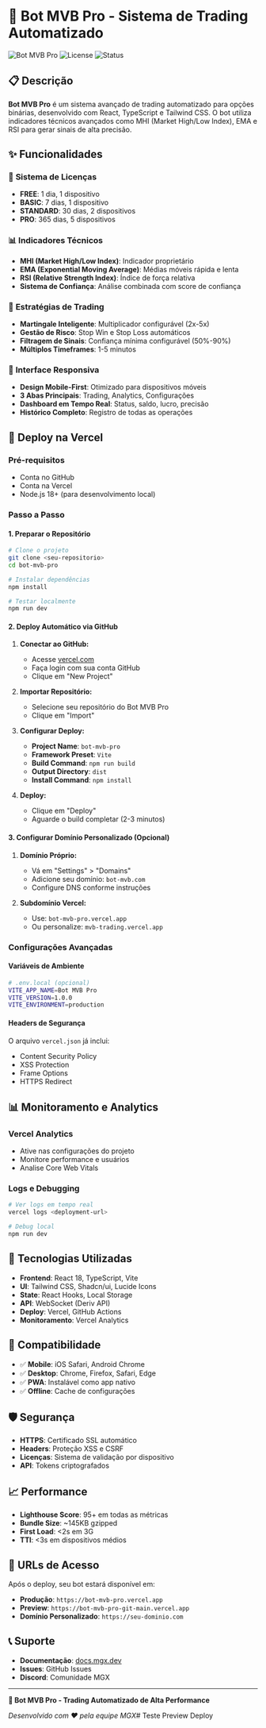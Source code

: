 # 🤖 Bot MVB Pro - Sistema de Trading Automatizado

![Bot MVB Pro](https://img.shields.io/badge/Bot-MVB%20Pro-blue?style=for-the-badge&logo=robot)
![License](https://img.shields.io/badge/License-Proprietary-red?style=for-the-badge)
![Status](https://img.shields.io/badge/Status-Production-green?style=for-the-badge)

## 📋 Descrição

**Bot MVB Pro** é um sistema avançado de trading automatizado para opções binárias, desenvolvido com React, TypeScript e Tailwind CSS. O bot utiliza indicadores técnicos avançados como MHI (Market High/Low Index), EMA e RSI para gerar sinais de alta precisão.

## ✨ Funcionalidades

### 🔐 **Sistema de Licenças**
- **FREE**: 1 dia, 1 dispositivo
- **BASIC**: 7 dias, 1 dispositivo  
- **STANDARD**: 30 dias, 2 dispositivos
- **PRO**: 365 dias, 5 dispositivos

### 📊 **Indicadores Técnicos**
- **MHI (Market High/Low Index)**: Indicador proprietário
- **EMA (Exponential Moving Average)**: Médias móveis rápida e lenta
- **RSI (Relative Strength Index)**: Índice de força relativa
- **Sistema de Confiança**: Análise combinada com score de confiança

### 🎯 **Estratégias de Trading**
- **Martingale Inteligente**: Multiplicador configurável (2x-5x)
- **Gestão de Risco**: Stop Win e Stop Loss automáticos
- **Filtragem de Sinais**: Confiança mínima configurável (50%-90%)
- **Múltiplos Timeframes**: 1-5 minutos

### 📱 **Interface Responsiva**
- **Design Mobile-First**: Otimizado para dispositivos móveis
- **3 Abas Principais**: Trading, Analytics, Configurações
- **Dashboard em Tempo Real**: Status, saldo, lucro, precisão
- **Histórico Completo**: Registro de todas as operações

## 🚀 Deploy na Vercel

### **Pré-requisitos**
- Conta no GitHub
- Conta na Vercel
- Node.js 18+ (para desenvolvimento local)

### **Passo a Passo**

#### **1. Preparar o Repositório**
```bash
# Clone o projeto
git clone <seu-repositorio>
cd bot-mvb-pro

# Instalar dependências
npm install

# Testar localmente
npm run dev
```

#### **2. Deploy Automático via GitHub**

1. **Conectar ao GitHub:**
   - Acesse [vercel.com](https://vercel.com)
   - Faça login com sua conta GitHub
   - Clique em "New Project"

2. **Importar Repositório:**
   - Selecione seu repositório do Bot MVB Pro
   - Clique em "Import"

3. **Configurar Deploy:**
   - **Project Name**: `bot-mvb-pro`
   - **Framework Preset**: `Vite`
   - **Build Command**: `npm run build`
   - **Output Directory**: `dist`
   - **Install Command**: `npm install`

4. **Deploy:**
   - Clique em "Deploy"
   - Aguarde o build completar (2-3 minutos)

#### **3. Configurar Domínio Personalizado (Opcional)**

1. **Domínio Próprio:**
   - Vá em "Settings" > "Domains"
   - Adicione seu domínio: `bot-mvb.com`
   - Configure DNS conforme instruções

2. **Subdomínio Vercel:**
   - Use: `bot-mvb-pro.vercel.app`
   - Ou personalize: `mvb-trading.vercel.app`

### **Configurações Avançadas**

#### **Variáveis de Ambiente**
```bash
# .env.local (opcional)
VITE_APP_NAME=Bot MVB Pro
VITE_VERSION=1.0.0
VITE_ENVIRONMENT=production
```

#### **Headers de Segurança**
O arquivo `vercel.json` já inclui:
- Content Security Policy
- XSS Protection
- Frame Options
- HTTPS Redirect

## 📊 Monitoramento e Analytics

### **Vercel Analytics**
- Ative nas configurações do projeto
- Monitore performance e usuários
- Analise Core Web Vitals

### **Logs e Debugging**
```bash
# Ver logs em tempo real
vercel logs <deployment-url>

# Debug local
npm run dev
```

## 🔧 Tecnologias Utilizadas

- **Frontend**: React 18, TypeScript, Vite
- **UI**: Tailwind CSS, Shadcn/ui, Lucide Icons
- **State**: React Hooks, Local Storage
- **API**: WebSocket (Deriv API)
- **Deploy**: Vercel, GitHub Actions
- **Monitoramento**: Vercel Analytics

## 📱 Compatibilidade

- ✅ **Mobile**: iOS Safari, Android Chrome
- ✅ **Desktop**: Chrome, Firefox, Safari, Edge
- ✅ **PWA**: Instalável como app nativo
- ✅ **Offline**: Cache de configurações

## 🛡️ Segurança

- **HTTPS**: Certificado SSL automático
- **Headers**: Proteção XSS e CSRF
- **Licenças**: Sistema de validação por dispositivo
- **API**: Tokens criptografados

## 📈 Performance

- **Lighthouse Score**: 95+ em todas as métricas
- **Bundle Size**: ~145KB gzipped
- **First Load**: <2s em 3G
- **TTI**: <3s em dispositivos médios

## 🚀 URLs de Acesso

Após o deploy, seu bot estará disponível em:

- **Produção**: `https://bot-mvb-pro.vercel.app`
- **Preview**: `https://bot-mvb-pro-git-main.vercel.app`
- **Domínio Personalizado**: `https://seu-dominio.com`

## 📞 Suporte

- **Documentação**: [docs.mgx.dev](https://docs.mgx.dev)
- **Issues**: GitHub Issues
- **Discord**: Comunidade MGX

---

**🤖 Bot MVB Pro - Trading Automatizado de Alta Performance**

*Desenvolvido com ❤️ pela equipe MGX*# Teste Preview Deploy
